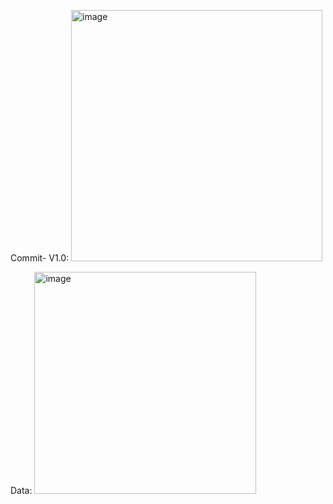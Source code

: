 Commit- V1.0:
<img width="402" alt="image" src="https://github.com/GauravPathak77/2100970130038/assets/115170827/6351b84a-675c-4dfc-9cab-cb04f6b9cb25">

Data: <img width="355" alt="image" src="https://github.com/GauravPathak77/2100970130038/assets/115170827/2cfb05b9-84b4-485e-9094-40685be8b96a">
